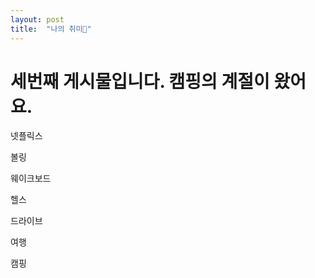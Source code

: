 ```yaml
---
layout: post
title:  "나의 취미🎳"
---
```



# 세번째 게시물입니다. 캠핑의 계절이 왔어요.


넷플릭스

볼링

웨이크보드

헬스

드라이브

여행

캠핑


